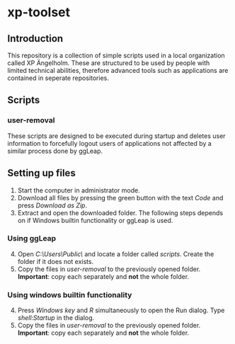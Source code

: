 # xp-toolset

## Introduction

This repository is a collection of simple scripts used in a local organization called XP Ängelholm. These are structured to be used by people with limited technical abilities, therefore advanced tools such as applications are contained in seperate repositories.

## Scripts

### user-removal

These scripts are designed to be executed during startup and deletes user information to forcefully logout users of applications not affected by a similar process done by ggLeap.

## Setting up files

1. Start the computer in administrator mode.
2. Download all files by pressing the green button with the text _Code_ and press _Download as Zip_.
3. Extract and open the downloaded folder. The following steps depends on if Windows builtin functionality or ggLeap is used.

### Using ggLeap

4. Open _C:\\Users\\Public\\_ and locate a folder called _scripts_. Create the folder if it does not exists.
5. Copy the files in _user-removal_ to the previously opened folder. **Important**: copy each separately and **not** the whole folder.

### Using windows builtin functionality

4. Press _Windows key_ and _R_ simultaneously to open the Run dialog. Type _shell:Startup_ in the dialog.
5. Copy the files in _user-removal_ to the previously opened folder. **Important**: copy each separately and **not** the whole folder.
